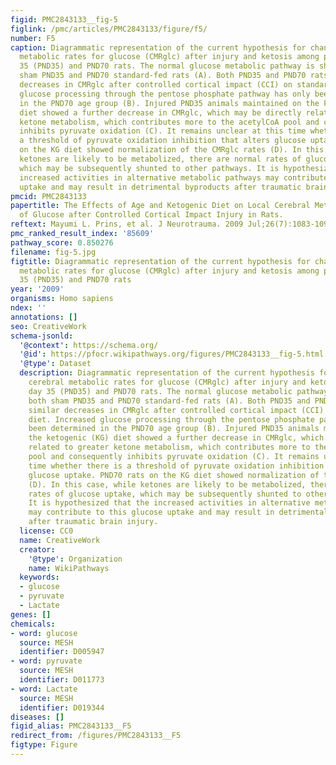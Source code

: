 ```yaml
---
figid: PMC2843133__fig-5
figlink: /pmc/articles/PMC2843133/figure/f5/
number: F5
caption: Diagrammatic representation of the current hypothesis for changes in cerebral
  metabolic rates for glucose (CMRglc) after injury and ketosis among postnatal day
  35 (PND35) and PND70 rats. The normal glucose metabolic pathway is shown for both
  sham PND35 and PND70 standard-fed rats (A). Both PND35 and PND70 rats show similar
  decreases in CMRglc after controlled cortical impact (CCI) on standard diet. Increased
  glucose processing through the pentose phosphate pathway has only been determined
  in the PND70 age group (B). Injured PND35 animals maintained on the ketogenic (KG)
  diet showed a further decrease in CMRglc, which may be directly related to greater
  ketone metabolism, which contributes more to the acetylCoA pool and consequently
  inhibits pyruvate oxidation (C). It remains unclear at this time whether there is
  a threshold of pyruvate oxidation inhibition that alters glucose uptake. PND70 rats
  on the KG diet showed normalization of the CMRglc rates (D). In this case, while
  ketones are likely to be metabolized, there are normal rates of glucose uptake,
  which may be subsequently shunted to other pathways. It is hypothesized that the
  increased activities in alternative metabolic pathways may contribute to this glucose
  uptake and may result in detrimental byproducts after traumatic brain injury.
pmcid: PMC2843133
papertitle: The Effects of Age and Ketogenic Diet on Local Cerebral Metabolic Rates
  of Glucose after Controlled Cortical Impact Injury in Rats.
reftext: Mayumi L. Prins, et al. J Neurotrauma. 2009 Jul;26(7):1083-1093.
pmc_ranked_result_index: '85609'
pathway_score: 0.850276
filename: fig-5.jpg
figtitle: Diagrammatic representation of the current hypothesis for changes in cerebral
  metabolic rates for glucose (CMRglc) after injury and ketosis among postnatal day
  35 (PND35) and PND70 rats
year: '2009'
organisms: Homo sapiens
ndex: ''
annotations: []
seo: CreativeWork
schema-jsonld:
  '@context': https://schema.org/
  '@id': https://pfocr.wikipathways.org/figures/PMC2843133__fig-5.html
  '@type': Dataset
  description: Diagrammatic representation of the current hypothesis for changes in
    cerebral metabolic rates for glucose (CMRglc) after injury and ketosis among postnatal
    day 35 (PND35) and PND70 rats. The normal glucose metabolic pathway is shown for
    both sham PND35 and PND70 standard-fed rats (A). Both PND35 and PND70 rats show
    similar decreases in CMRglc after controlled cortical impact (CCI) on standard
    diet. Increased glucose processing through the pentose phosphate pathway has only
    been determined in the PND70 age group (B). Injured PND35 animals maintained on
    the ketogenic (KG) diet showed a further decrease in CMRglc, which may be directly
    related to greater ketone metabolism, which contributes more to the acetylCoA
    pool and consequently inhibits pyruvate oxidation (C). It remains unclear at this
    time whether there is a threshold of pyruvate oxidation inhibition that alters
    glucose uptake. PND70 rats on the KG diet showed normalization of the CMRglc rates
    (D). In this case, while ketones are likely to be metabolized, there are normal
    rates of glucose uptake, which may be subsequently shunted to other pathways.
    It is hypothesized that the increased activities in alternative metabolic pathways
    may contribute to this glucose uptake and may result in detrimental byproducts
    after traumatic brain injury.
  license: CC0
  name: CreativeWork
  creator:
    '@type': Organization
    name: WikiPathways
  keywords:
  - glucose
  - pyruvate
  - Lactate
genes: []
chemicals:
- word: glucose
  source: MESH
  identifier: D005947
- word: pyruvate
  source: MESH
  identifier: D011773
- word: Lactate
  source: MESH
  identifier: D019344
diseases: []
figid_alias: PMC2843133__F5
redirect_from: /figures/PMC2843133__F5
figtype: Figure
---
```

